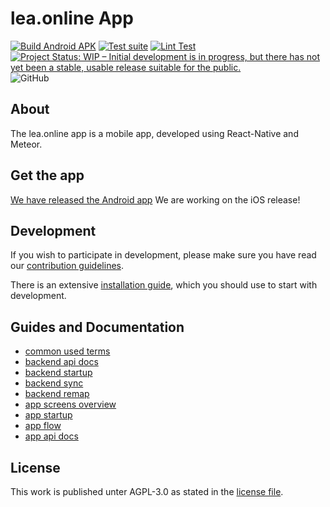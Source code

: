 # lea.online App

[![Build Android APK](https://github.com/leaonline/leaonline-app/actions/workflows/build_android_apk.yml/badge.svg)](https://github.com/leaonline/leaonline-app/actions/workflows/build_android_apk.yml)
[![Test suite](https://github.com/leaonline/leaonline-app/actions/workflows/jest_test.yml/badge.svg)](https://github.com/leaonline/leaonline-app/actions/workflows/jest_test.yml)
[![Lint Test](https://github.com/leaonline/leaonline-app/actions/workflows/lint_test.yml/badge.svg)](https://github.com/leaonline/leaonline-app/actions/workflows/lint_test.yml)
[![Project Status: WIP – Initial development is in progress, but there has not yet been a stable, usable release suitable for the public.](https://www.repostatus.org/badges/latest/wip.svg)](https://www.repostatus.org/#wip)
![GitHub](https://img.shields.io/github/license/leaonline/leaonline-app)

## About

The lea.online app is a mobile app, developed using React-Native and Meteor.


## Get the app

[We have released the Android app](https://play.google.com/store/apps/details?id=com.testCompany.leaonline)
We are working on the iOS release!


## Development

If you wish to participate in development, please make sure you have read our
[contribution guidelines](./docs/guide/CONTRIBUTIONS.md).

There is an extensive [installation guide](./docs/guide/INSTALLATION.md), which you should use to start with 
development.

## Guides and Documentation

- [common used terms](./docs/guide/COMMON_TERMS.md)
- [backend api docs](./docs/api/backend)
- [backend startup](./docs/guide/BACKEND_STARTUP.md)
- [backend sync](./docs/guide/BACKEND_SYNC.md)
- [backend remap](./docs/guide/BACKEND_REMAP.md)
- [app screens overview](./arch/screens)
- [app startup](./docs/guide/APP_STARTUP.md)
- [app flow](./docs/guide/APP_FLOW.md)
- [app api docs](./docs/api/app)

## License

This work is published unter AGPL-3.0 as stated in the [license file](./LICENSE).


